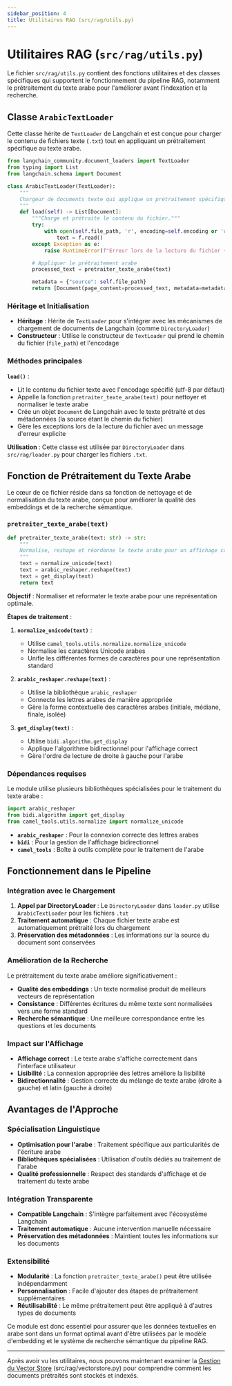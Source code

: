 ```yaml
---
sidebar_position: 4
title: Utilitaires RAG (src/rag/utils.py)
---
```


# Utilitaires RAG (`src/rag/utils.py`)

Le fichier `src/rag/utils.py` contient des fonctions utilitaires et des classes spécifiques qui supportent le fonctionnement du pipeline RAG, notamment le prétraitement du texte arabe pour l'améliorer avant l'indexation et la recherche.

## Classe `ArabicTextLoader`

Cette classe hérite de `TextLoader` de Langchain et est conçue pour charger le contenu de fichiers texte (`.txt`) tout en appliquant un prétraitement spécifique au texte arabe.

```python
from langchain_community.document_loaders import TextLoader
from typing import List
from langchain.schema import Document

class ArabicTextLoader(TextLoader):
    """
    Chargeur de documents texte qui applique un prétraitement spécifique à l'arabe.
    """
    def load(self) -> List[Document]:
        """Charge et prétraite le contenu du fichier."""
        try:
            with open(self.file_path, 'r', encoding=self.encoding or 'utf-8') as f:
                text = f.read()
        except Exception as e:
            raise RuntimeError(f"Erreur lors de la lecture du fichier {self.file_path}: {e}") from e

        # Appliquer le prétraitement arabe
        processed_text = pretraiter_texte_arabe(text)

        metadata = {"source": self.file_path}
        return [Document(page_content=processed_text, metadata=metadata)]
```

### Héritage et Initialisation

- **Héritage** : Hérite de `TextLoader` pour s'intégrer avec les mécanismes de chargement de documents de Langchain (comme `DirectoryLoader`)
- **Constructeur** : Utilise le constructeur de `TextLoader` qui prend le chemin du fichier (`file_path`) et l'encodage

### Méthodes principales

**`load()`** :
- Lit le contenu du fichier texte avec l'encodage spécifié (utf-8 par défaut)
- Appelle la fonction `pretraiter_texte_arabe(text)` pour nettoyer et normaliser le texte arabe
- Crée un objet `Document` de Langchain avec le texte prétraité et des métadonnées (la source étant le chemin du fichier)
- Gère les exceptions lors de la lecture du fichier avec un message d'erreur explicite

**Utilisation** : Cette classe est utilisée par `DirectoryLoader` dans `src/rag/loader.py` pour charger les fichiers `.txt`.

## Fonction de Prétraitement du Texte Arabe

Le cœur de ce fichier réside dans sa fonction de nettoyage et de normalisation du texte arabe, conçue pour améliorer la qualité des embeddings et de la recherche sémantique.

### `pretraiter_texte_arabe(text)`

```python
def pretraiter_texte_arabe(text: str) -> str:
    """
    Normalise, reshape et réordonne le texte arabe pour un affichage correct.
    """
    text = normalize_unicode(text)
    text = arabic_reshaper.reshape(text)
    text = get_display(text)
    return text
```

**Objectif** : Normaliser et reformater le texte arabe pour une représentation optimale.

**Étapes de traitement** :

1. **`normalize_unicode(text)`** :
   - Utilise `camel_tools.utils.normalize.normalize_unicode`
   - Normalise les caractères Unicode arabes
   - Unifie les différentes formes de caractères pour une représentation standard

2. **`arabic_reshaper.reshape(text)`** :
   - Utilise la bibliothèque `arabic_reshaper`
   - Connecte les lettres arabes de manière appropriée
   - Gère la forme contextuelle des caractères arabes (initiale, médiane, finale, isolée)

3. **`get_display(text)`** :
   - Utilise `bidi.algorithm.get_display`
   - Applique l'algorithme bidirectionnel pour l'affichage correct
   - Gère l'ordre de lecture de droite à gauche pour l'arabe

### Dépendances requises

Le module utilise plusieurs bibliothèques spécialisées pour le traitement du texte arabe :

```python
import arabic_reshaper
from bidi.algorithm import get_display
from camel_tools.utils.normalize import normalize_unicode
```

- **`arabic_reshaper`** : Pour la connexion correcte des lettres arabes
- **`bidi`** : Pour la gestion de l'affichage bidirectionnel
- **`camel_tools`** : Boîte à outils complète pour le traitement de l'arabe

## Fonctionnement dans le Pipeline

### Intégration avec le Chargement

1. **Appel par DirectoryLoader** : Le `DirectoryLoader` dans `loader.py` utilise `ArabicTextLoader` pour les fichiers `.txt`
2. **Traitement automatique** : Chaque fichier texte arabe est automatiquement prétraité lors du chargement
3. **Préservation des métadonnées** : Les informations sur la source du document sont conservées

### Amélioration de la Recherche

Le prétraitement du texte arabe améliore significativement :
- **Qualité des embeddings** : Un texte normalisé produit de meilleurs vecteurs de représentation
- **Consistance** : Différentes écritures du même texte sont normalisées vers une forme standard
- **Recherche sémantique** : Une meilleure correspondance entre les questions et les documents

### Impact sur l'Affichage

- **Affichage correct** : Le texte arabe s'affiche correctement dans l'interface utilisateur
- **Lisibilité** : La connexion appropriée des lettres améliore la lisibilité
- **Bidirectionnalité** : Gestion correcte du mélange de texte arabe (droite à gauche) et latin (gauche à droite)

## Avantages de l'Approche

### Spécialisation Linguistique
- **Optimisation pour l'arabe** : Traitement spécifique aux particularités de l'écriture arabe
- **Bibliothèques spécialisées** : Utilisation d'outils dédiés au traitement de l'arabe
- **Qualité professionnelle** : Respect des standards d'affichage et de traitement du texte arabe

### Intégration Transparente
- **Compatible Langchain** : S'intègre parfaitement avec l'écosystème Langchain
- **Traitement automatique** : Aucune intervention manuelle nécessaire
- **Préservation des métadonnées** : Maintient toutes les informations sur les documents

### Extensibilité
- **Modularité** : La fonction `pretraiter_texte_arabe()` peut être utilisée indépendamment
- **Personnalisation** : Facile d'ajouter des étapes de prétraitement supplémentaires
- **Réutilisabilité** : Le même prétraitement peut être appliqué à d'autres types de documents

Ce module est donc essentiel pour assurer que les données textuelles en arabe sont dans un format optimal avant d'être utilisées par le modèle d'embedding et le système de recherche sémantique du pipeline RAG.

---

Après avoir vu les utilitaires, nous pouvons maintenant examiner la [Gestion du Vector Store](../rag-components/vectorstore.md) (src/rag/vectorstore.py) pour comprendre comment les documents prétraités sont stockés et indexés.